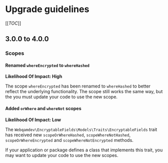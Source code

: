 # Upgrade guidelines

[[_TOC_]]

## 3.0.0 to 4.0.0

### Scopes

#### Renamed `whereEncrypted` to `whereHashed`
**Likelihood Of Impact: High**

The scope `whereEncrypted` has been renamed to `whereHashed` to better reflect the underlying functionality.
The scope still works the same way, but the you must update your code to use the new scope.

#### Added `orWhere` and `whereNot` scopes
**Likelihood Of Impact: Low**

The `Webqamdev\EncryptableFields\Models\Traits\EncryptableFields` trait has received new `scopeOrWhereHashed`,
`scopeWhereNotHashed`, `scopeOrWhereEncrypted` and `scopeWhereNotEncrypted` methods.

If your application or package defines a class that implements this trait, you may want to update your code to use
the new scopes.
